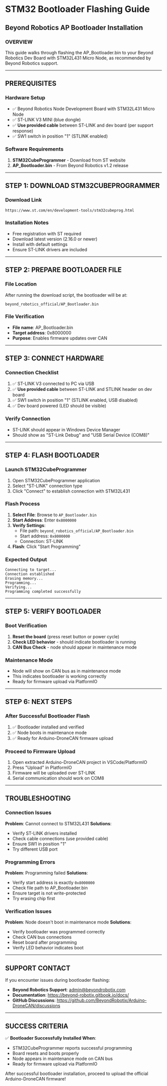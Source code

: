 # STM32 Bootloader Flashing Guide
## Beyond Robotics AP Bootloader Installation

### OVERVIEW
This guide walks through flashing the AP_Bootloader.bin to your Beyond Robotics Dev Board with STM32L431 Micro Node, as recommended by Beyond Robotics support.

---

## PREREQUISITES

### Hardware Setup
- ✅ Beyond Robotics Node Development Board with STM32L431 Micro Node
- ✅ ST-LINK V3 MINI (blue dongle) 
- ✅ **Use provided cable** between ST-LINK and dev board (per support response)
- ✅ SW1 switch in position "1" (STLINK enabled)

### Software Requirements
1. **STM32CubeProgrammer** - Download from ST website
2. **AP_Bootloader.bin** - From Beyond Robotics v1.2 release

---

## STEP 1: DOWNLOAD STM32CUBEPROGRAMMER

### Download Link
```
https://www.st.com/en/development-tools/stm32cubeprog.html
```

### Installation Notes
- Free registration with ST required
- Download latest version (2.16.0 or newer)
- Install with default settings
- Ensure ST-LINK drivers are included

---

## STEP 2: PREPARE BOOTLOADER FILE

### File Location
After running the download script, the bootloader will be at:
```
beyond_robotics_official/AP_Bootloader.bin
```

### File Verification
- **File name**: AP_Bootloader.bin
- **Target address**: 0x8000000
- **Purpose**: Enables firmware updates over CAN

---

## STEP 3: CONNECT HARDWARE

### Connection Checklist
1. ✅ ST-LINK V3 connected to PC via USB
2. ✅ **Use provided cable** between ST-LINK and STLINK header on dev board
3. ✅ SW1 switch in position "1" (STLINK enabled, USB disabled)
4. ✅ Dev board powered (LED should be visible)

### Verify Connection
- ST-LINK should appear in Windows Device Manager
- Should show as "ST-Link Debug" and "USB Serial Device (COM8)"

---

## STEP 4: FLASH BOOTLOADER

### Launch STM32CubeProgrammer
1. Open STM32CubeProgrammer application
2. Select "ST-LINK" connection type
3. Click "Connect" to establish connection with STM32L431

### Flash Process
1. **Select File**: Browse to `AP_Bootloader.bin`
2. **Start Address**: Enter `0x8000000`
3. **Verify Settings**:
   - File path: `beyond_robotics_official/AP_Bootloader.bin`
   - Start address: `0x8000000`
   - Connection: ST-LINK
4. **Flash**: Click "Start Programming"

### Expected Output
```
Connecting to target...
Connection established
Erasing memory...
Programming...
Verifying...
Programming completed successfully
```

---

## STEP 5: VERIFY BOOTLOADER

### Boot Verification
1. **Reset the board** (press reset button or power cycle)
2. **Check LED behavior** - should indicate bootloader is running
3. **CAN Bus Check** - node should appear in maintenance mode

### Maintenance Mode
- Node will show on CAN bus as in maintenance mode
- This indicates bootloader is working correctly
- Ready for firmware upload via PlatformIO

---

## STEP 6: NEXT STEPS

### After Successful Bootloader Flash
1. ✅ Bootloader installed and verified
2. ✅ Node boots in maintenance mode
3. ✅ Ready for Arduino-DroneCAN firmware upload

### Proceed to Firmware Upload
1. Open extracted Arduino-DroneCAN project in VSCode/PlatformIO
2. Press "Upload" in PlatformIO
3. Firmware will be uploaded over ST-LINK
4. Serial communication should work on COM8

---

## TROUBLESHOOTING

### Connection Issues
**Problem**: Cannot connect to STM32L431
**Solutions**:
- Verify ST-LINK drivers installed
- Check cable connections (use provided cable)
- Ensure SW1 in position "1"
- Try different USB port

### Programming Errors
**Problem**: Programming failed
**Solutions**:
- Verify start address is exactly `0x8000000`
- Check file path to AP_Bootloader.bin
- Ensure target is not write-protected
- Try erasing chip first

### Verification Issues
**Problem**: Node doesn't boot in maintenance mode
**Solutions**:
- Verify bootloader was programmed correctly
- Check CAN bus connections
- Reset board after programming
- Verify LED behavior indicates boot

---

## SUPPORT CONTACT

If you encounter issues during bootloader flashing:
- **Beyond Robotics Support**: admin@beyondrobotix.com
- **Documentation**: https://beyond-robotix.gitbook.io/docs/
- **GitHub Discussions**: https://github.com/BeyondRobotix/Arduino-DroneCAN/discussions

---

## SUCCESS CRITERIA

✅ **Bootloader Successfully Installed When**:
- STM32CubeProgrammer reports successful programming
- Board resets and boots properly
- Node appears in maintenance mode on CAN bus
- Ready for firmware upload via PlatformIO

After successful bootloader installation, proceed to upload the official Arduino-DroneCAN firmware!
